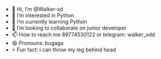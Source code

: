 - 👋 Hi, I’m @Walker-xd
- 👀 I’m interested in Python
- 🌱 I’m currently learning Python
- 💞️ I’m looking to collaborate on junior developer
- 📫 How to reach me 89774530122 or telegram: walker_xdd
- 😄 Pronouns: bugaga
- ⚡ Fun fact: i can throw my leg behind head

<!---
Walker-xd/Walker-xd is a ✨ special ✨ repository because its `README.md` (this file) appears on your GitHub profile.
You can click the Preview link to take a look at your changes.
--->
